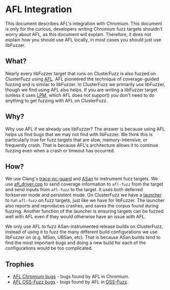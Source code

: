 # AFL Integration

This document describes AFL's integration with Chromium. This document is only
for the curious, developers writing Chromium fuzz targets shouldn't worry about
AFL, as this document will explain. Therefore, it does not explain how you
should use AFL locally, in most cases you should just use libFuzzer.

## What?

Nearly every libFuzzer target that runs on ClusterFuzz is also fuzzed on
ClusterFuzz using [AFL]. AFL pioneered the technique of coverage-guided fuzzing
and is similar to libFuzzer. In ClusterFuzz we primarily use libFuzzer, though
we find using AFL also helps. If you are writing a libFuzzer target (unless it
uses [LPM], which AFL does not support) you don't need to do anything to get
fuzzing with AFL on ClusterFuzz.

## Why?

Why use AFL if we already use libFuzzer? The answer is because using AFL helps
us find bugs that we may not find with libFuzzer. We think this is particularly
true for fuzz targets that are slow, memory-intensive, or frequently crash. That
is because AFL's architecture allows it to continue fuzzing even when a crash or
timeout has occurred.

## How?

We use Clang's [trace-pc-guard] and [ASan] to instrument fuzz targets. We use
[afl_driver.cpp] to send coverage information to `afl-fuzz` from the target and
send inputs from `afl-fuzz` to the target. It uses both deferred forkserver mode
and persistent mode. On ClusterFuzz we have a [launcher] to run `afl-fuzz` on
fuzz targets, just like we have for libFuzzer. The launcher also reports and
reproduces crashes, and saves the corpus found during fuzzing. Another function
of the launcher is ensuring targets can be fuzzed well with AFL even if they
would otherwise have an issue with AFL.

We only use AFL to fuzz ASan-instrumented release builds on ClusterFuzz, instead
of using it to fuzz the many different build configurations we use libFuzzer on
(e.g. MSan, UBSan, etc). That is because ASan builds tend to find the most
important bugs and doing a new build for each of the configurations would be too
complicated.

## Trophies

* [AFL Chromium bugs] - bugs found by AFL in Chromium.
* [AFL OSS-Fuzz bugs] - bugs found by AFL in [OSS-Fuzz].

[AFL]: http://lcamtuf.coredump.cx/afl/
[AFL Chromium bugs]: https://bugs.chromium.org/p/chromium/issues/list?can=1&q=afl_chrome_asan+-status%3AWontFix%2CDuplicate+label%3Aclusterfuzz
[AFL OSS-Fuzz bugs]: https://bugs.chromium.org/p/oss-fuzz/issues/list?can=1&q=label%3AEngine-afl%2CStability-AFL+label%3AClusterFuzz+-status%3AWontFix%2CDuplicate
[trace-pc-guard]: https://chromium.googlesource.com/chromium/src/+/HEAD/third_party/afl/src/llvm_mode/README.llvm#169
[ASan]: https://clang.llvm.org/docs/AddressSanitizer.html
[afl_driver.cpp]: https://chromium.googlesource.com/chromium/llvm-project/compiler-rt/lib/fuzzer.git/+/HEAD/afl/afl_driver.cpp
[launcher]: https://github.com/google/clusterfuzz/blob/master/src/python/bot/fuzzers/afl/launcher.py
[LPM]: libprotobuf-mutator.md
[OSS-Fuzz]: https://github.com/google/oss-fuzz/
